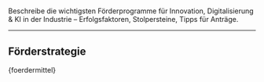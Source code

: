 # 
Beschreibe die wichtigsten Förderprogramme für Innovation, Digitalisierung & KI in der Industrie – Erfolgsfaktoren, Stolpersteine, Tipps für Anträge.

---

## Förderstrategie

{foerdermittel}
